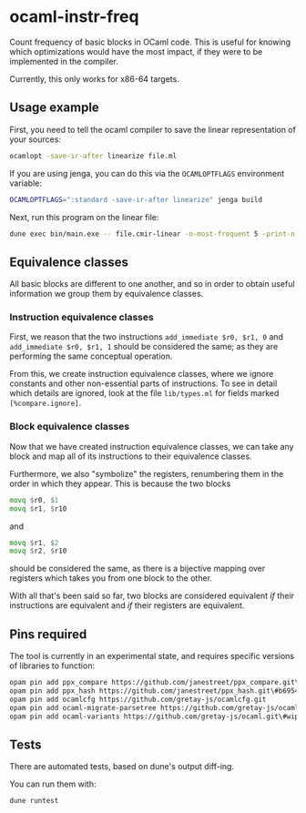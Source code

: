 # ocaml-instr-freq

Count frequency of basic blocks in OCaml code.
This is useful for knowing which optimizations would have the most impact, if they were to be implemented in the compiler.

Currently, this only works for x86-64 targets.


## Usage example

First, you need to tell the ocaml compiler to save the linear representation of your sources:

```bash
ocamlopt -save-ir-after linearize file.ml
```

If you are using jenga, you can do this via the `OCAMLOPTFLAGS` environment variable:

```bash
OCAMLOPTFLAGS=":standard -save-ir-after linearize" jenga build
```

Next, run this program on the linear file:

```bash
dune exec bin/main.exe -- file.cmir-linear -n-most-frequent 5 -print-n-real-blocks 1 -min-block-size 5 -min-equivalence-class-size 5 -index-file ~/index.bin
```


## Equivalence classes

All basic blocks are different to one another, and so in order to obtain useful
information we group them by equivalence classes.


### Instruction equivalence classes

First, we reason that the two instructions `add_immediate $r0, $r1, 0` and
`add_immediate $r0, $r1, 1` should be considered the same;
as they are performing the same conceptual operation.

From this, we create instruction equivalence classes, where we ignore
constants and other non-essential parts of instructions. To see in detail which
details are ignored, look at the file `lib/types.ml` for fields marked
`[%compare.ignore]`.


### Block equivalence classes

Now that we have created instruction equivalence classes, we can take any block and map all of its instructions
to their equivalence classes.

Furthermore, we also "symbolize" the registers, renumbering them in the order in which they appear.
This is because the two blocks

```asm
movq $r0, $1
movq $r1, $r10
```

and

```asm
movq $r1, $2
movq $r2, $r10
```

should be considered the same, as there is a bijective mapping over registers
which takes you from one block to the other.


With all that's been said so far, two blocks are considered equivalent *if* their instructions are equivalent
and *if* their registers are equivalent.

## Pins required

The tool is currently in an experimental state, and requires specific versions of libraries to function:

```bash
opam pin add ppx_compare https://github.com/janestreet/ppx_compare.git\#58696fd0a9aac7be49fef0ab1ff6798dad3c8a72
opam pin add ppx_hash https://github.com/janestreet/ppx_hash.git\#b69549c05cad09a900e3708c7216761b19dae075
opam pin add ocamlcfg https://github.com/gretay-js/ocamlcfg.git
opam pin add ocaml-migrate-parsetree https://github.com/gretay-js/ocaml-migrate-parsetree.git\#immediate64_ast408
opam pin add ocaml-variants https://github.com/gretay-js/ocaml.git\#wip8
```


## Tests

There are automated tests, based on dune's output diff-ing.

You can run them with:

```bash
dune runtest
```
